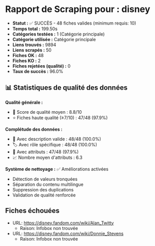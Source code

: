 # Rapport de Scraping pour : disney
- **Statut :** ✅ SUCCÈS - 48 fiches valides (minimum requis: 10)
- **Temps total :** 199.50s
- **Catégories testées :** 1 (Catégorie principale)
- **Catégorie utilisée :** Catégorie principale
- **Liens trouvés :** 9894
- **Liens scrapés :** 50
- **Fiches OK :** 48
- **Fiches KO :** 2
- **Fiches rejetées (qualité) :** 0
- **Taux de succès :** 96.0%

## 📊 Statistiques de qualité des données

**Qualité générale :**
- 🎯 Score de qualité moyen : 8.8/10
- ⭐ Fiches haute qualité (≥7/10) : 47/48 (97.9%)

**Complétude des données :**
- 📝 Avec description valide : 48/48 (100.0%)
- 🏷️ Avec rôle spécifique : 48/48 (100.0%)
- 🔖 Avec attributs : 47/48 (97.9%)
- 📈 Nombre moyen d'attributs : 6.3

**Système de nettoyage :** ✅ Améliorations activées
- Détection de valeurs tronquées
- Séparation du contenu multilingue  
- Suppression des duplications
- Validation de qualité renforcée

## Fiches échouées
- URL: https://disney.fandom.com/wiki/Alan_Twitty
  - Raison: Infobox non trouvée
- URL: https://disney.fandom.com/wiki/Donnie_Stevens
  - Raison: Infobox non trouvée
